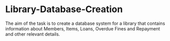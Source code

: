 # Library-Database-Creation
The aim of the task is to create a database system for a library that contains information about Members, Items, Loans, Overdue Fines and Repayment and other relevant details. 
